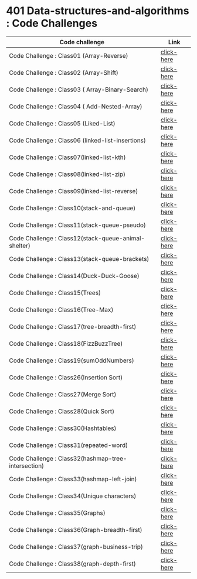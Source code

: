# 401 Data-structures-and-algorithms : Code Challenges
|Code challenge|Link|
|---|------|
Code Challenge : Class01 (Array-Reverse)|[click-here](https://github.com/Duniaalkilany/data-structures-and-algorithms/blob/main/401-challenges/arrayReverse/README.md)
Code Challenge : Class02 (Array-Shift)|[click-here](https://github.com/Duniaalkilany/data-structures-and-algorithms/blob/main/401-challenges/arrayShift/README.md)
Code Challenge : Class03 ( Array-Binary-Search)|[click-here](https://github.com/Duniaalkilany/data-structures-and-algorithms/blob/main/401-challenges/arrayBinarySearch/README.md)
Code Challenge : Class04 ( Add-Nested-Array)|[click-here](https://github.com/Duniaalkilany/data-structures-and-algorithms/blob/main/401-challenges/nestedArray-04/README.md)
Code Challenge : Class05 (Liked-List)|[click-here](https://github.com/Duniaalkilany/data-structures-and-algorithms/blob/main/401-challenges/linked-list/README.md)
Code Challenge : Class06 (linked-list-insertions)|[click-here](https://github.com/Duniaalkilany/data-structures-and-algorithms/blob/main/401-challenges/linked-list-insertions/README.md)
Code Challenge : Class07(linked-list-kth)|[click-here](https://github.com/Duniaalkilany/data-structures-and-algorithms/blob/linked-list-kth/401-challenges/linked-list-kth/README.md)
Code Challenge : Class08(linked-list-zip)|[click-here](https://github.com/Duniaalkilany/data-structures-and-algorithms/blob/main/401-challenges/linked-list-zip/README.md)
Code Challenge : Class09(linked-list-reverse)|[click-here](https://github.com/Duniaalkilany/data-structures-and-algorithms/blob/main/401-challenges/linked-list-reverse/README.md)
Code Challenge : Class10(stack-and-queue)|[click-here](https://github.com/Duniaalkilany/data-structures-and-algorithms/blob/main/401-challenges/stack-and-queue/README.md)
Code Challenge : Class11(stack-queue-pseudo)|[click-here](https://github.com/Duniaalkilany/data-structures-and-algorithms/blob/main/401-challenges/stack-queue-pseudo/README.md)
Code Challenge : Class12(stack-queue-animal-shelter)|[click-here](https://github.com/Duniaalkilany/data-structures-and-algorithms/blob/main/401-challenges/stack-queue-animal-shelter/README.md)
Code Challenge : Class13(stack-queue-brackets)|[click-here](https://github.com/Duniaalkilany/data-structures-and-algorithms/blob/main/401-challenges/stack-queue-brackets/README.md)
Code Challenge : Class14(Duck-Duck-Goose)|[click-here](https://github.com/Duniaalkilany/data-structures-and-algorithms/blob/main/401-challenges/Duck-Duck-Goose/README.md)
Code Challenge : Class15(Trees)|[click-here](https://github.com/Duniaalkilany/data-structures-and-algorithms/blob/main/401-challenges/trees/README.md)
Code Challenge : Class16(Tree-Max)|[click-here](https://github.com/Duniaalkilany/data-structures-and-algorithms/blob/main/401-challenges/tree-max/README.md)
Code Challenge : Class17(tree-breadth-first)|[click-here](https://github.com/Duniaalkilany/data-structures-and-algorithms/blob/main/401-challenges/tree-breadth-first/README.md)
Code Challenge : Class18(FizzBuzzTree)|[click-here](https://github.com/Duniaalkilany/data-structures-and-algorithms/blob/main/401-challenges/fizzBuzzTree/README.md)
Code Challenge : Class19(sumOddNumbers)|[click-here](https://github.com/Duniaalkilany/data-structures-and-algorithms/blob/main/401-challenges/sumOddNumbers/README.md)
Code Challenge : Class26(Insertion Sort)|[click-here](https://github.com/Duniaalkilany/data-structures-and-algorithms/blob/main/401-challenges/insertion-sort/BLOG.md)
Code Challenge : Class27(Merge Sort)|[click-here](https://github.com/Duniaalkilany/data-structures-and-algorithms/blob/main/401-challenges/merge-sort/BLOG.md)
Code Challenge : Class28(Quick Sort)|[click-here](https://github.com/Duniaalkilany/data-structures-and-algorithms/blob/main/401-challenges/quick-sort/BLOG.md)
Code Challenge : Class30(Hashtables)|[click-here](https://github.com/Duniaalkilany/data-structures-and-algorithms/blob/main/401-challenges/hashtable/README.md)
Code Challenge : Class31(repeated-word)|[click-here](https://github.com/Duniaalkilany/data-structures-and-algorithms/blob/main/401-challenges/repeated-word/README.md)
Code Challenge : Class32(hashmap-tree-intersection)|[click-here](https://github.com/Duniaalkilany/data-structures-and-algorithms/blob/main/401-challengeshashmap-tree-intersection/README.md)
Code Challenge : Class33(hashmap-left-join)|[click-here](https://github.com/Duniaalkilany/data-structures-and-algorithms/blob/main/401-challenges/hashmap-left-join/README.md)
Code Challenge : Class34(Unique characters)|[click-here](https://github.com/Duniaalkilany/data-structures-and-algorithms/blob/main/401-challenges/unique-characters/README.md)
Code Challenge : Class35(Graphs)|[click-here](https://github.com/Duniaalkilany/data-structures-and-algorithms/blob/main/401-challenges/Graphs/README.md)
Code Challenge : Class36(Graph-breadth-first)|[click-here](https://github.com/Duniaalkilany/data-structures-and-algorithms/blob/main/401-challenges/graph-breadth-first/README.md)
Code Challenge : Class37(graph-business-trip)|[click-here](https://github.com/Duniaalkilany/data-structures-and-algorithms/blob/main/401-challenges/graph-business-trip/README.md)
Code Challenge : Class38(graph-depth-first)|[click-here](https://github.com/Duniaalkilany/data-structures-and-algorithms/blob/main/401-challenges/graph-depth-first/README.md)









